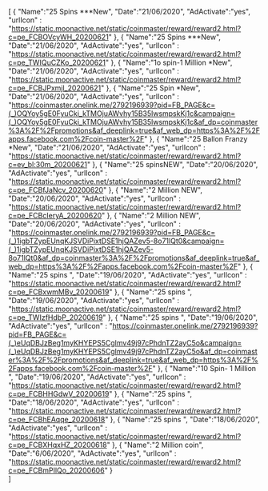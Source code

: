 [
  {
       "Name":"25 Spins ***New",
       "Date":"21/06/2020",
       "AdActivate":"yes",
       "urlIcon" : "https://static.moonactive.net/static/coinmaster/reward/reward2.html?c=pe_FCBOVcyWH_20200621"
   },
  {
       "Name":"25 Spins ***New",
       "Date":"21/06/2020",
       "AdActivate":"yes",
       "urlIcon" : "https://static.moonactive.net/static/coinmaster/reward/reward2.html?c=pe_TWIQuCZKo_20200621"
   },
{
       "Name":"1o spin-1 Million *New",
       "Date":"21/06/2020",
       "AdActivate":"yes",
       "urlIcon" : "https://static.moonactive.net/static/coinmaster/reward/reward2.html?c=pe_FCBJPxmjl_20200621"
   },
  {
       "Name":"25 Spin *New",
       "Date":"21/06/2020",
       "AdActivate":"yes",
       "urlIcon" : "https://coinmaster.onelink.me/2792196939?pid=FB_PAGE&c=(_)OQYoy5gE0FyuCki_kTMOjuAWvhy15B35lwsmpskKj1c&campaign=(_)OQYoy5gE0FyuCki_kTMOjuAWvhy15B35lwsmpskKj1c&af_dp=coinmaster%3A%2F%2Fpromotions&af_deeplink=true&af_web_dp=https%3A%2F%2Fapps.facebook.com%2Fcoin-master%2F"
   },
  {
       "Name":"25 Ballon Franzy *New",
       "Date":"21/06/2020",
       "AdActivate":"yes",
       "urlIcon" : "https://static.moonactive.net/static/coinmaster/reward/reward2.html?c=ev_bl:30m_20200621"
   },
  {
       "Name":"25 spinsNEW",
       "Date":"20/06/2020",
       "AdActivate":"yes",
       "urlIcon" : "https://static.moonactive.net/static/coinmaster/reward/reward2.html?c=pe_FCBfJaNcv_20200620"
   },
  {
       "Name":"2 Million NEW",
       "Date":"20/06/2020",
       "AdActivate":"yes",
       "urlIcon" : "https://static.moonactive.net/static/coinmaster/reward/reward2.html?c=pe_FCBcIeryA_20200620"
   },
  {
       "Name":"2 Million NEW",
       "Date":"20/06/2020",
       "AdActivate":"yes",
       "urlIcon" : "https://coinmaster.onelink.me/2792196939?pid=FB_PAGE&c=(_)1igbTZypEUnqKJSVDiPixtDSE1hjQAZev5-8o71lQt0&campaign=(_)1igbTZypEUnqKJSVDiPixtDSE1hjQAZev5-8o71lQt0&af_dp=coinmaster%3A%2F%2Fpromotions&af_deeplink=true&af_web_dp=https%3A%2F%2Fapps.facebook.com%2Fcoin-master%2F"
   },
  {
       "Name":"25 spins ",
       "Date":"19/06/2020",
       "AdActivate":"yes",
       "urlIcon" : "https://static.moonactive.net/static/coinmaster/reward/reward2.html?c=pe_FCBxwmMBv_20200619"
   },
  {
       "Name":"25 spins ",
       "Date":"19/06/2020",
       "AdActivate":"yes",
       "urlIcon" : "https://static.moonactive.net/static/coinmaster/reward/reward2.html?c=pe_TWIzfHdbP_20200619"
   },
 {
       "Name":"25 spins ",
       "Date":"19/06/2020",
       "AdActivate":"yes",
       "urlIcon" : "https://coinmaster.onelink.me/2792196939?pid=FB_PAGE&c=(_)eUqDBJzBeg1myKHYEPS5Cglmv49j97cPhdnTZ2ayC5o&campaign=(_)eUqDBJzBeg1myKHYEPS5Cglmv49j97cPhdnTZ2ayC5o&af_dp=coinmaster%3A%2F%2Fpromotions&af_deeplink=true&af_web_dp=https%3A%2F%2Fapps.facebook.com%2Fcoin-master%2F"
   },
     {
       "Name":"10 Spin- 1 Million ",
       "Date":"19/06/2020",
       "AdActivate":"yes",
       "urlIcon" : "https://static.moonactive.net/static/coinmaster/reward/reward2.html?c=pe_FCBHHGdwV_20200619"
   },
  {
       "Name":"25 spins ",
       "Date":"18/06/2020",
       "AdActivate":"yes",
       "urlIcon" : "https://static.moonactive.net/static/coinmaster/reward/reward2.html?c=pe_FCBhEAqqe_20200618"
   },
  {
       "Name":"25 spins ",
       "Date":"18/06/2020",
       "AdActivate":"yes",
       "urlIcon" : "https://static.moonactive.net/static/coinmaster/reward/reward2.html?c=pe_FCBXHqxHZ_20200618"
   },
  {
       "Name":"2 Million coin",
       "Date":"6/06/2020",
       "AdActivate":"yes",
       "urlIcon" : "https://static.moonactive.net/static/coinmaster/reward/reward2.html?c=pe_FCBmPIlQo_20200606"
   }  
]

